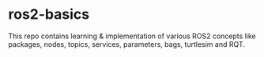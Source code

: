 # ros2-basics
This repo contains learning &amp; implementation of various ROS2 concepts like packages, nodes, topics, services, parameters, bags, turtlesim and RQT.
